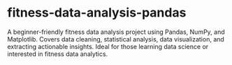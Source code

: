 # fitness-data-analysis-pandas
 A beginner-friendly fitness data analysis project using Pandas, NumPy, and Matplotlib. Covers data cleaning, statistical analysis, data visualization, and extracting actionable insights. Ideal for those learning data science or interested in fitness data analytics.
